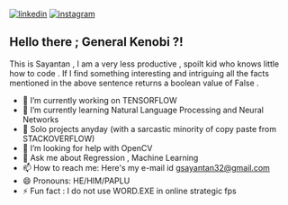 [![linkedin](https://github.com/vladTHEimpaler07/img_kekw/blob/master/Webp.net-resizeimage.png)](https://www.linkedin.com/in/sayantan-ganguly-464459197/)
[![instagram](https://github.com/vladTHEimpaler07/img_kekw/blob/master/insta_kekw.jpg)](https://www.instagram.com/die_hard_hazard/)

## Hello there ; General Kenobi ?!

This is Sayantan , I am a very less productive , spoilt kid who knows little how to code .
If I find something interesting and intriguing all the facts mentioned in the above sentence returns a boolean value of False .



- 🔭 I’m currently working on TENSORFLOW
- 🌱 I’m currently learning Natural Language Processing and Neural Networks
- 👯 Solo projects anyday (with a sarcastic minority of copy paste from STACKOVERFLOW)
- 🤔 I’m looking for help with OpenCV
- 💬 Ask me about Regression , Machine Learning 
- 📫 How to reach me: Here's my e-mail id [gsayantan32@gmail.com](mailto:gsayantan32@gmail.com)
- 😄 Pronouns: HE/HIM/PAPLU
- ⚡ Fun fact : I do not use WORD.EXE in online strategic fps

